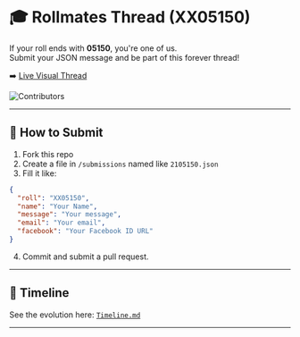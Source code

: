 # 🎓 Rollmates Thread (XX05150)

If your roll ends with **05150**, you're one of us.  
Submit your JSON message and be part of this forever thread!

➡️ [Live Visual Thread](https://shuvodipdassowmik.github.io/XX05150-Thread/)

![Contributors](https://contrib.rocks/image?repo=shuvodipdassowmik/XX05150-Thread)

---

## 🔧 How to Submit

1. Fork this repo  
2. Create a file in `/submissions` named like `2105150.json`  
3. Fill it like:

```json
{
  "roll": "XX05150",
  "name": "Your Name",
  "message": "Your message",
  "email": "Your email",
  "facebook": "Your Facebook ID URL"
}
```

4. Commit and submit a pull request.  

---

## 📅 Timeline
See the evolution here: [`Timeline.md`](./Timeline.md)

---
